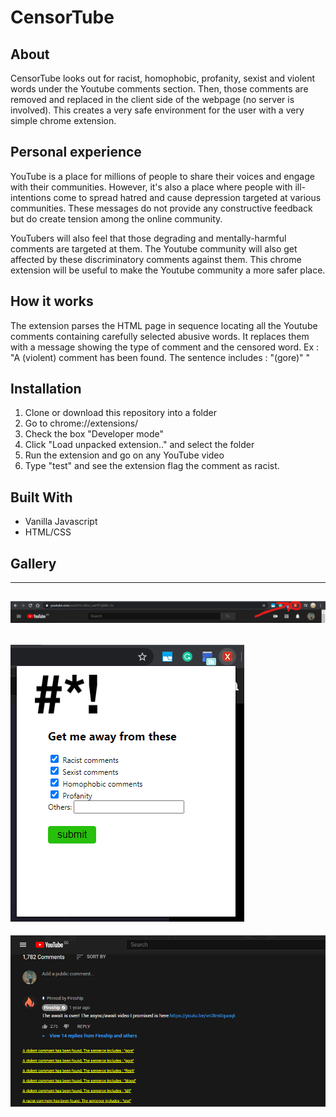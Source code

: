 # CensorTube  

## About
CensorTube looks out for racist, homophobic, profanity, sexist and violent words under the Youtube comments section. Then, those comments are removed and replaced in the client side of the webpage (no server is involved). This creates a very safe environment for the user with a very simple chrome extension.

## Personal experience
YouTube is a place for millions of people to share their voices and engage with their communities.
However, it's also a place where people with ill-intentions come to spread hatred and cause depression targeted at various communities. These messages do not provide any constructive feedback but do create tension among the online community.

YouTubers will also feel that those degrading and mentally-harmful comments are targeted at them. The Youtube community will also get affected by these discriminatory comments against them. This chrome extension will be useful to make the Youtube community a more safer place.

## How it works
The extension parses the HTML page in sequence locating all the Youtube comments containing carefully selected abusive words. It replaces them with a message showing the type of comment and the censored word. Ex : "A (violent) comment has been found. The sentence includes : "(gore)" "  

## Installation
1. Clone or download this repository into a folder
2. Go to chrome://extensions/
3. Check the box "Developer mode"
4. Click "Load unpacked extension.." and select the folder
5. Run the extension and go on any YouTube video
6. Type "test" and see the extension flag the comment as racist.     

## Built With
- Vanilla Javascript
- HTML/CSS

## Gallery
---
![extension](img/extension.png)
---
![popup](img/popup.png)
---
![comments](img/comments.png)

